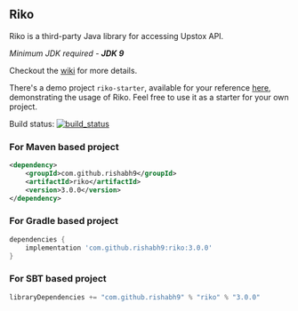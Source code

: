 ## Riko

Riko is a third-party Java library for accessing Upstox API.

*Minimum JDK required - __JDK 9__*

Checkout the [wiki](https://github.com/rishabh9/riko/wiki) for more details.

There's a demo project `riko-starter`, available for your reference [here](https://github.com/rishabh9/riko-starter), 
demonstrating the usage of Riko. Feel free to use it as a starter for your own project.

Build status: [![build_status](https://travis-ci.org/rishabh9/riko.svg?branch=master)](https://travis-ci.org/rishabh9/riko)

### For Maven based project

```xml
<dependency>
    <groupId>com.github.rishabh9</groupId>
    <artifactId>riko</artifactId>
    <version>3.0.0</version>
</dependency>
```

### For Gradle based project
```groovy
dependencies {
    implementation 'com.github.rishabh9:riko:3.0.0'
}
```

### For SBT based project
```scala
libraryDependencies += "com.github.rishabh9" % "riko" % "3.0.0"
```